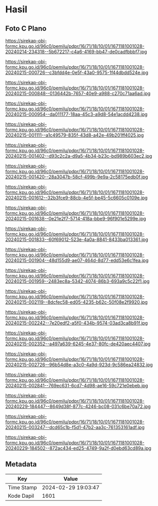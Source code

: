 # Hasil

## Foto C Plano

https://sirekap-obj-formc.kpu.go.id/96c0/pemilu/pdpr/16/71/18/10/01/1671181001028-20240214-234318--5b672217-c4a6-4169-bb47-de0cadfbbbf7.jpg

https://sirekap-obj-formc.kpu.go.id/96c0/pemilu/pdpr/16/71/18/10/01/1671181001028-20240215-000726--c3bfdd4e-0e5f-43a0-9575-1f44dbdd524e.jpg

https://sirekap-obj-formc.kpu.go.id/96c0/pemilu/pdpr/16/71/18/10/01/1671181001028-20240215-000848--0136442b-7657-40e9-a988-c270c71aa6ad.jpg

https://sirekap-obj-formc.kpu.go.id/96c0/pemilu/pdpr/16/71/18/10/01/1671181001028-20240215-000954--da011177-18aa-45c3-a9d8-54e1acdd4238.jpg

https://sirekap-obj-formc.kpu.go.id/96c0/pemilu/pdpr/16/71/18/10/01/1671181001028-20240215-001111--a1c49579-835f-43d8-a42e-49b201ff4025.jpg

https://sirekap-obj-formc.kpu.go.id/96c0/pemilu/pdpr/16/71/18/10/01/1671181001028-20240215-001402--d93c2c2a-d9a5-4b34-b23c-bd989b603ec2.jpg

https://sirekap-obj-formc.kpu.go.id/96c0/pemilu/pdpr/16/71/18/10/01/1671181001028-20240215-001420--28a3047b-58cf-499b-9e9a-2c58175edb0f.jpg

https://sirekap-obj-formc.kpu.go.id/96c0/pemilu/pdpr/16/71/18/10/01/1671181001028-20240215-001612--32b3fce9-88cb-4e5f-be45-5c6605c0109e.jpg

https://sirekap-obj-formc.kpu.go.id/96c0/pemilu/pdpr/16/71/18/10/01/1671181001028-20240215-001638--0e21e2f7-5714-418a-bbe9-96f901e5299e.jpg

https://sirekap-obj-formc.kpu.go.id/96c0/pemilu/pdpr/16/71/18/10/01/1671181001028-20240215-001833--60f69012-523e-4a0a-8841-8433ba013361.jpg

https://sirekap-obj-formc.kpu.go.id/96c0/pemilu/pdpr/16/71/18/10/01/1671181001028-20240215-001904--48d155d9-ae07-464d-8d77-edd53e6c1fea.jpg

https://sirekap-obj-formc.kpu.go.id/96c0/pemilu/pdpr/16/71/18/10/01/1671181001028-20240215-001959--2483ec8a-5342-4074-86b3-693a9c5c22f1.jpg

https://sirekap-obj-formc.kpu.go.id/96c0/pemilu/pdpr/16/71/18/10/01/1671181001028-20240215-002119--8dcfec58-ed05-4235-b62c-50f08e2f9920.jpg

https://sirekap-obj-formc.kpu.go.id/96c0/pemilu/pdpr/16/71/18/10/01/1671181001028-20240215-002242--7e20edf2-a5f0-434b-9574-03ad3ca8b91f.jpg

https://sirekap-obj-formc.kpu.go.id/96c0/pemilu/pdpr/16/71/18/10/01/1671181001028-20240215-002352--a497a639-6245-4e37-80fc-de420aec4407.jpg

https://sirekap-obj-formc.kpu.go.id/96c0/pemilu/pdpr/16/71/18/10/01/1671181001028-20240215-002726--96b54d8e-a3c0-4a9d-923d-9c586ea24832.jpg

https://sirekap-obj-formc.kpu.go.id/96c0/pemilu/pdpr/16/71/18/10/01/1671181001028-20240215-002841--769ec631-6cd7-4d98-ae16-59c721e0ebeb.jpg

https://sirekap-obj-formc.kpu.go.id/96c0/pemilu/pdpr/16/71/18/10/01/1671181001028-20240229-184447--8649d38f-877c-4246-bc08-031c6be70a72.jpg

https://sirekap-obj-formc.kpu.go.id/96c0/pemilu/pdpr/16/71/18/10/01/1671181001028-20240215-003247--dcd65c1b-f5d1-47b2-aa3c-761353161adf.jpg

https://sirekap-obj-formc.kpu.go.id/96c0/pemilu/pdpr/16/71/18/10/01/1671181001028-20240229-184502--872ac434-ed25-4749-9a2f-d0ebd63cd89a.jpg


## Metadata

| Key        | Value               |
| ---------- | ------------------- |
| Time Stamp | 2024-02-29 19:03:47 |
| Kode Dapil | 1601                |




